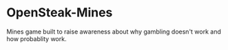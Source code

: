 # OpenSteak-Mines
Mines game built to raise awareness about why gambling doesn't work and how probablity work.

